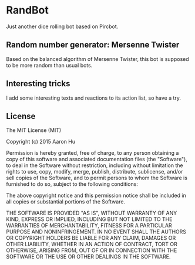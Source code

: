 # RandBot
Just another dice rolling bot based on Pircbot.

## Random number generator: Mersenne Twister
Based on the balanced algorithm of Mersenne Twister, this bot is supposed to be more random than usual bots.

## Interesting tricks
I add some interesting texts and reactions to its action list, so have a try.

## License
The MIT License (MIT)

Copyright (c) 2015 Aaron Hu

Permission is hereby granted, free of charge, to any person obtaining a copy
of this software and associated documentation files (the "Software"), to deal
in the Software without restriction, including without limitation the rights
to use, copy, modify, merge, publish, distribute, sublicense, and/or sell
copies of the Software, and to permit persons to whom the Software is
furnished to do so, subject to the following conditions:

The above copyright notice and this permission notice shall be included in
all copies or substantial portions of the Software.

THE SOFTWARE IS PROVIDED "AS IS", WITHOUT WARRANTY OF ANY KIND, EXPRESS OR
IMPLIED, INCLUDING BUT NOT LIMITED TO THE WARRANTIES OF MERCHANTABILITY,
FITNESS FOR A PARTICULAR PURPOSE AND NONINFRINGEMENT. IN NO EVENT SHALL THE
AUTHORS OR COPYRIGHT HOLDERS BE LIABLE FOR ANY CLAIM, DAMAGES OR OTHER
LIABILITY, WHETHER IN AN ACTION OF CONTRACT, TORT OR OTHERWISE, ARISING FROM,
OUT OF OR IN CONNECTION WITH THE SOFTWARE OR THE USE OR OTHER DEALINGS IN
THE SOFTWARE.
